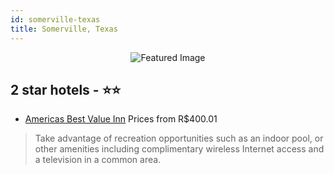 ```yaml
---
id: somerville-texas
title: Somerville, Texas
---
```


<center><img src="https://i.travelapi.com/hotels/3000000/2600000/2597100/2597012/47b0cabe_z.jpg" alt="Featured Image" /></center>


##  2 star hotels - ⭐️⭐️

-    [Americas Best Value Inn](https://us.hurb.com/hotels/somerville/americas-best-value-inn-JNP-JP409837?cmp=18055) Prices from R$400.01
   > Take advantage of recreation opportunities such as an indoor pool, or other amenities including complimentary wireless Internet access and a television in a common area.
